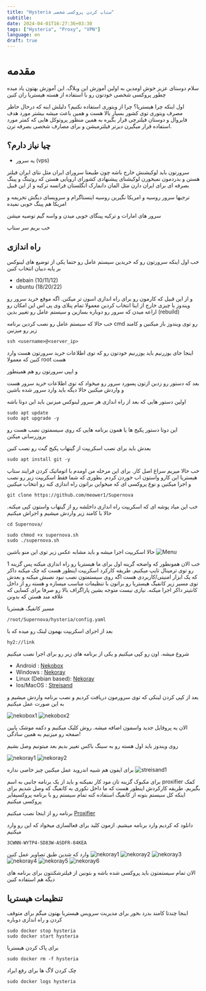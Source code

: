 ```yaml
---
title: "Hysteria ستاپ کردن پروکسی شخصی"
subtitle:
date: 2024-04-01T16:27:36+03:30
tags: ["Hysteria", "Proxy", "VPN"]
language: en
draft: true
---
```


# مقدمه

سلام دوستای عزیز خوش اومدین به اولین آموزش این وبلاگ. این آموزش بهتون یاد میده چطور پروکسی شخصی خودتون رو با استفاده از هسته هیستریا ران کنین

اول اینکه چرا هیستریا؟ چرا از ویتوری استفاده نکنیم؟ دلیلش اینه که درحال حاظر مصرف ویتوری توی کشور بسیار بالا هست و همین باعث میشه بیشتر مورد هدف فایروال و دوستان فیلترچی قرار بگیره به همین منظور پروتوکل هایی که کمتر مورد استفاده قرار میگیرن دیرتر فیلترمیشن و برای مصارف شخصی بصرفه ترن.

## چیا نیاز دارم؟

- یه سرور (vps)

سرورتون باید لوکیشنش خارج باشه چون طبیعتا سرورای ایران مثل نتای ایران فیلتر هستن و بدردمون نمیخورن لوکیشنای پیشنهادی کشورای اروپایی هستن که روتینگ و پینگ بصرفه ای برای ایران دارن مثل المان دانمارک انگلستان فرانسه ترکیه و از این قبیل

ترجیها سرور روسیه و امریکا نگیرین روسیه اینستاگرام و سرویسای دیگش تحریمه و امریکا هم پینگ خوبی نمیده

سرور های امارات و ترکیه پینگای خوبی میدن و واسه گیم توصیه میشن

خب بریم سر ستاپ

## راه اندازی

خب اول اینکه سرورتون رو که خریدین سیستم عامل رو حتما یکی از توضیع های لینوکس بر پایه دبیان انتخاب کنین

- debain (10/11/12)
- ubuntu (18/20/22)

و از این قبیل که کارمون رو برای راه اندازی اسون تر میکنن. اگه موقع خرید سرور رو ویندوز یا چیزی خارج از اینا انتخاب کردین معمولا تمام پنلای وی پی اس این امکان رو اراعه میدن که سرور رو دوباره بسازین و سیستم عامل رو تغییر بدین
(rebuild)

خب حالا که سیستم عامل رو نصب کردین برنامه
cmd
رو توی ویندوز باز میکنین و کامند زیر رو میزنین

```
ssh <username>@<server_ip>
```

اینجا جای یوزرنیم باید یوزرنیم خودتون رو که توی اطلاعات خرید سرورتون هست وارد کنین که معمولا
root هست

و ایپی سرورتون رو هم همینطور

بعد که دستور رو زدین ازتون پسورد سرور رو میخواد که توی اطلاعات خرید سرور هست و واردش میکنین حالا دیگه باید وارد سرور شده باشین

اولین دستور هایی که بعد از راه اندازی هر سرور لینوکس میزنین باید این دوتا باشه

```shell
sudo apt update
sudo apt upgrade -y
```

این دوتا دستور پکیج ها یا همون برنامه هایی که روی سیسمتون نصب هست رو بروزرسانی میکنن

بعدش باید برای نصب اسکریپت از گیتهاب پکیج گیت رو نصب کنین

```shell
sudo apt install git -y
```

خب حالا میریم سراغ اصل کار. برای این مرحله من اومدم با اتوماتیک کردن فرایند ستاپ هیستریا این کارو واستون اب خوردن کردم. بطوری که شما فقط اسکریپت زیر رو نصب و اجرا میکنین و نوع پروکسی ای که میخواین براتون راه اندازی کنه رو انتخاب میکنین

```shell
git clone https://github.com/meower1/Supernova
```

خب این میاد پوشه ای که اسکریپت راه اندازی داخلشه رو از گیتهاب واستون کپی میکنه. حالا با کامند زیر واردش میشیم و اجراش میکنیم

```shell
cd Supernova/
```

```shell
sudo chmod +x supernova.sh
sudo ./supernova.sh
```

حالا اسکریپت اجرا میشه و باید مشابه عکس زیر توی این منو باشین
![Menu](https://github.com/meower1/Supernova/blob/main/img/2.png?raw=true)

خب الان همونطور که واضحه گرینه اول برای ما هیستریا رو راه اندازی میکنه پس گزینه 1 رو توی ترمینال تایپ میکنیم.
طریقه کارکرد اسکریپت اینطور هست که چک میکنه داکر که یک ابزار امنیتی/کاربردی هست اگه روی سیستمتون نصب نبود نصبش میکنه و بعدش توی مسیر زیر کانفیگ هیستریا رو براتون با تنظیمات مناسب میسازه و هسته رو از داخل کانتینر داکر اجرا میکنه. نیازی نیست متوجه بشین پاراگراف بالا رو صرفا برای کسایی که علاقه مند هستن که بدونن

مسیر کانفیگ هیستریا

`/root/Supernova/hysteria/config.yaml`

بعد از اجرای اسکریپت بهمون لینک رو میده که با

`hy2://link`

شروع میشه. اون رو کپی میکنیم و یکی از برنامه های زیر رو برای اجرا نصب میکنیم

- Android :
  [Nekobox](https://github.com/MatsuriDayo/NekoBoxForAndroid/releases/download/1.2.9/NB4A-1.2.9-arm64-v8a.apk)
- Windows :
  [Nekoray](https://github.com/MatsuriDayo/nekoray/releases/download/3.26/nekoray-3.26-2023-12-09-windows64.zip)
- Linux (Debian based):
  [Nekoray](https://github.com/MatsuriDayo/nekoray/releases/download/3.26/nekoray-3.26-2023-12-09-debian-x64.deb)
- Ios/MacOS :
  [Streisand](https://apps.apple.com/us/app/streisand/id6450534064)

بعد از کپی کردن لینکی که توی سرورمون دریافت کردیم و نصب برنامه واردش میشیم و به این صورت عمل میکنیم

![nekobox1](https://github.com/meower1/Supernova/blob/main/img/moa1.jpg?raw=true)
![nekobox2](https://github.com/meower1/Supernova/blob/main/img/moa2_fix.jpg?raw=true)

الان یه پروفایل جدید واسمون اضافه میشه. روش کلیک میکنیم و دکمه موشک پایین صفحه رو میزنیم به همین سادگی!

روی ویندوز باید اول هسته رو به سینگ باکس تغییر بدیم بعد میتونیم وصل بشیم

![nekoray1](https://github.com/meower1/Supernova/blob/main/img/moa4_fix.jpg?raw=true)
![nekoray2](https://github.com/meower1/Supernova/blob/main/img/moa4.jpg?raw=true)

برای ایفون هم شبیه اندروید عمل میکنین چیز خاصی نداره
![streisand1](https://github.com/meower1/Supernova/blob/main/img/moa11.jpg?raw=true)

برای مکبوک گزینه تان مود کار نمیکنه و باید از یک برنامه جانبی به اسم
proxifier
کمک بگیریم. طریقه کارکردش اینطور هست که ما داخل نکوری به کانفیگ که وصل شدیم برای اینکه کل سیستم بتونه از کانفیگ استفاده کنه تمام سیستم رو با برنامه پروکسیفایر پروکسی میکنیم

برنامه رو از اینجا نصب میکنیم
[Proxifier](https://www.proxifier.com/download/ProxifierMac.dmg)

دانلود که کردیم وارد برنامه میشیم. ازمون کلید برای فعالسازی میخواد که این رو وارد میکنیم

```
3CWNN-WYTP4-SD83W-ASDFR-84KEA
```

وارد که شدین طبق تصاویر عمل کنین
![nekoray1](https://github.com/meower1/Supernova/blob/main/img/moa5.jpg?raw=true)
![nekoray2](https://github.com/meower1/Supernova/blob/main/img/moa6.jpg?raw=true)
![nekoray3](https://github.com/meower1/Supernova/blob/main/img/moa7.jpg?raw=true)
![nekoray4](https://github.com/meower1/Supernova/blob/main/img/moa8.jpg?raw=true)
![nekoray5](https://github.com/meower1/Supernova/blob/main/img/moa9.jpg?raw=true)
![nekoray6](https://github.com/meower1/Supernova/blob/main/img/moa10.jpg?raw=true)

الان تمام سیستمتون باید پروکسی شده باشه و بتونین از فیلترشکنتون برای برنامه های دیگه هم استفاده کنین

## تنظیمات هیستریا

اینجا چندتا کامند بدرد بخور برای مدیریت سرویس هیستریا بهتون میگم
برای متوقف کردن و راه اندازی دوباره

```shell
sudo docker stop hysteria
sudo docker start hysteria
```

برای پاک کردن هیستریا

```shell
sudo docker rm -f hysteria
```

چک کردن لاگ ها برای رفع ایراد

```shell
sudo docker logs hysteria
```
